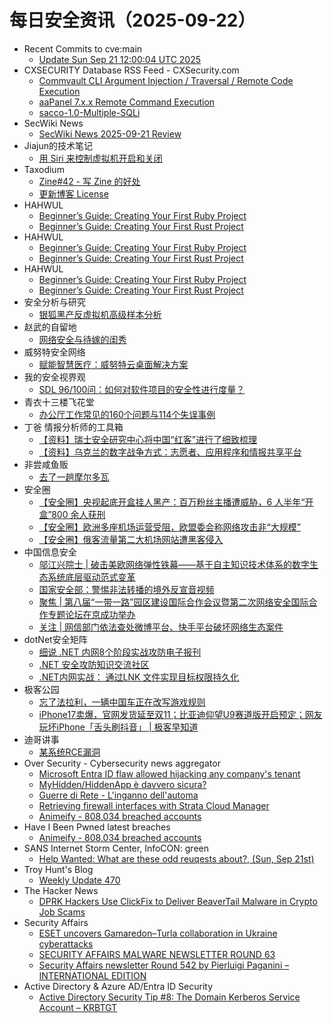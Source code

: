 # 每日安全资讯（2025-09-22）

- Recent Commits to cve:main
  - [Update Sun Sep 21 12:00:04 UTC 2025](https://github.com/trickest/cve/commit/efa3227e5f3824d8a230a63a356adb8d84f2fc72)
- CXSECURITY Database RSS Feed - CXSecurity.com
  - [Commvault CLI Argument Injection / Traversal / Remote Code Execution](https://cxsecurity.com/issue/WLB-2025090011)
  - [aaPanel 7.x.x Remote Command Execution](https://cxsecurity.com/issue/WLB-2025090010)
  - [sacco-1.0-Multiple-SQLi](https://cxsecurity.com/issue/WLB-2025090009)
- SecWiki News
  - [SecWiki News 2025-09-21 Review](http://www.sec-wiki.com/?2025-09-21)
- Jiajun的技术笔记
  - [用 Siri 来控制虚拟机开启和关闭](https://jiajunhuang.com/articles/2025_09_21-siri_ssh.md.html)
- Taxodium
  - [Zine#42 - 写 Zine 的好处](https://taxodium.ink/42.html)
  - [更新博客 License](https://taxodium.ink/blog-license-update.html)
- HAHWUL
  - [Beginner’s Guide: Creating Your First Ruby Project](https://www.hahwul.com/dev/ruby/noob-beginners-guide-in-ruby/)
  - [Beginner’s Guide: Creating Your First Rust Project](https://www.hahwul.com/dev/rust/noob-beginners-guide-in-rust/)
- HAHWUL
  - [Beginner’s Guide: Creating Your First Ruby Project](https://www.hahwul.com/dev/ruby/noob-beginners-guide-in-ruby/)
  - [Beginner’s Guide: Creating Your First Rust Project](https://www.hahwul.com/dev/rust/noob-beginners-guide-in-rust/)
- HAHWUL
  - [Beginner’s Guide: Creating Your First Ruby Project](https://www.hahwul.com/dev/ruby/noob-beginners-guide-in-ruby/)
  - [Beginner’s Guide: Creating Your First Rust Project](https://www.hahwul.com/dev/rust/noob-beginners-guide-in-rust/)
- 安全分析与研究
  - [银狐黑产反虚拟机高级样本分析](https://mp.weixin.qq.com/s?__biz=MzA4ODEyODA3MQ==&mid=2247493426&idx=1&sn=10729aa2bedfb37fb0bb0112cfa0d83b)
- 赵武的自留地
  - [网络安全与待嫁的闺秀](https://mp.weixin.qq.com/s?__biz=MjM5NDQ5NjM5NQ==&mid=2651626441&idx=1&sn=ab2a83b9a8e4788c3baa129a66497e16)
- 威努特安全网络
  - [赋能智慧医疗：威努特云桌面解决方案](https://mp.weixin.qq.com/s?__biz=MzAwNTgyODU3NQ==&mid=2651135917&idx=1&sn=8bb8de532b9dd1a99a15cb935fef53a4)
- 我的安全视界观
  - [SDL 96/100问：如何对软件项目的安全性进行度量？](https://mp.weixin.qq.com/s?__biz=MzI3Njk2OTIzOQ==&mid=2247487290&idx=1&sn=dbca4a83b167fbb90c35b950b68dd09b)
- 青衣十三楼飞花堂
  - [办公厅工作常见的160个问题与114个失误事例](https://mp.weixin.qq.com/s?__biz=MzUzMjQyMDE3Ng==&mid=2247488628&idx=1&sn=777cbec330b1166a7da57df1985e8a03)
- 丁爸 情报分析师的工具箱
  - [【资料】瑞士安全研究中心将中国“红客”进行了细致梳理](https://mp.weixin.qq.com/s?__biz=MzI2MTE0NTE3Mw==&mid=2651152135&idx=1&sn=8134fba90815ec21b9d9457bcdec2ebd)
  - [【资料】乌克兰的数字战争方式：志愿者、应用程序和情报共享平台](https://mp.weixin.qq.com/s?__biz=MzI2MTE0NTE3Mw==&mid=2651152135&idx=2&sn=92fb5f864d852aa24542afca78070537)
- 非尝咸鱼贩
  - [去了一趟摩尔多瓦](https://mp.weixin.qq.com/s?__biz=Mzk0NDE3MTkzNQ==&mid=2247485579&idx=1&sn=f2804eb2900acb3ba45beb460771aff4)
- 安全圈
  - [【安全圈】央视起底开盒挂人黑产：百万粉丝主播遭威胁，6 人半年“开盒”800 余人获刑](https://mp.weixin.qq.com/s?__biz=MzIzMzE4NDU1OQ==&mid=2652071817&idx=1&sn=099d3505ec5ebe551c3ae95d57ac374a)
  - [【安全圈】欧洲多座机场运营受阻，欧盟委会称网络攻击非“大规模”](https://mp.weixin.qq.com/s?__biz=MzIzMzE4NDU1OQ==&mid=2652071817&idx=2&sn=1d9d058d2c93a32a1883dd429d8a2fec)
  - [【安全圈】俄客流量第二大机场网站遭黑客侵入](https://mp.weixin.qq.com/s?__biz=MzIzMzE4NDU1OQ==&mid=2652071817&idx=3&sn=d0e8bd7f61c4f7a4c2d40142b19d09c1)
- 中国信息安全
  - [邬江兴院士 | 破击美欧网络弹性铁幕——基于自主知识技术体系的数字生态系统底层驱动范式变革](https://mp.weixin.qq.com/s?__biz=MzA5MzE5MDAzOA==&mid=2664249810&idx=1&sn=d65573fa886a33b6459ae0c4f0613592)
  - [国家安全部：警惕非法转播的境外反宣音视频](https://mp.weixin.qq.com/s?__biz=MzA5MzE5MDAzOA==&mid=2664249810&idx=2&sn=0b73b514832cf5b9d9d4a6a8af4f8656)
  - [聚焦 | 第八届“一带一路”园区建设国际合作会议暨第二次网络安全国际合作专题论坛在京成功举办](https://mp.weixin.qq.com/s?__biz=MzA5MzE5MDAzOA==&mid=2664249810&idx=3&sn=4e8f72748631bb9aff2a3c8b2c3b24b7)
  - [关注 | 网信部门依法查处微博平台、快手平台破坏网络生态案件](https://mp.weixin.qq.com/s?__biz=MzA5MzE5MDAzOA==&mid=2664249810&idx=4&sn=f91b31714b0452d25305c6107f4e58e7)
- dotNet安全矩阵
  - [细说 .NET 内网8个阶段实战攻防电子报刊](https://mp.weixin.qq.com/s?__biz=MzUyOTc3NTQ5MA==&mid=2247500646&idx=1&sn=249dd6ea5a714eeb6904271aa204e21b)
  - [.NET 安全攻防知识交流社区](https://mp.weixin.qq.com/s?__biz=MzUyOTc3NTQ5MA==&mid=2247500646&idx=2&sn=b91e5610b2340d74ac8685f2cb6d9f7b)
  - [.NET内网实战： 通过LNK 文件实现目标权限持久化](https://mp.weixin.qq.com/s?__biz=MzUyOTc3NTQ5MA==&mid=2247500646&idx=3&sn=fded949cc9b0f696ca9ea5957b6bc593)
- 极客公园
  - [忘了法拉利，一辆中国车正在改写游戏规则](https://mp.weixin.qq.com/s?__biz=MTMwNDMwODQ0MQ==&mid=2653086923&idx=1&sn=5ca0338fb4abc86923022c12cfe70e94)
  - [iPhone17卖爆，官网发货延至双11；比亚迪仰望U9赛道版开启预定；网友玩坏iPhone「舌头刷抖音」 | 极客早知道](https://mp.weixin.qq.com/s?__biz=MTMwNDMwODQ0MQ==&mid=2653086913&idx=1&sn=990058ffa6ff1fd0403bf463bfbe8860)
- 迪哥讲事
  - [某系统RCE漏洞](https://mp.weixin.qq.com/s?__biz=MzIzMTIzNTM0MA==&mid=2247498218&idx=1&sn=77b833f75365452424ef9f2b8b5a95a2)
- Over Security - Cybersecurity news aggregator
  - [Microsoft Entra ID flaw allowed hijacking any company's tenant](https://www.bleepingcomputer.com/news/security/microsoft-entra-id-flaw-allowed-hijacking-any-companys-tenant/)
  - [MyHidden/HiddenApp è davvero sicura?](https://www.ihteam.net/hacking-news/myhidden-hiddenapp-e-sicura-o-truffa/)
  - [Guerre di Rete - L'inganno dell'automa](https://guerredirete.substack.com/p/guerre-di-rete-linganno-dellautoma)
  - [Retrieving firewall interfaces with Strata Cloud Manager](https://www.adainese.it/blog/2025/09/21/retrieving-firewall-interfaces-with-strata-cloud-manager/)
  - [Animeify - 808,034 breached accounts](https://haveibeenpwned.com/Breach/Animeify)
- Have I Been Pwned latest breaches
  - [Animeify - 808,034 breached accounts](https://haveibeenpwned.com/Breach/Animeify)
- SANS Internet Storm Center, InfoCON: green
  - [Help Wanted: What are these odd reuqests about&#x3f;, (Sun, Sep 21st)](https://isc.sans.edu/diary/rss/32302)
- Troy Hunt's Blog
  - [Weekly Update 470](https://www.troyhunt.com/weekly-update-470/)
- The Hacker News
  - [DPRK Hackers Use ClickFix to Deliver BeaverTail Malware in Crypto Job Scams](https://thehackernews.com/2025/09/dprk-hackers-use-clickfix-to-deliver.html)
- Security Affairs
  - [ESET uncovers Gamaredon–Turla collaboration in Ukraine cyberattacks](https://securityaffairs.com/182404/apt/eset-uncovers-gamaredon-turla-collaboration-in-ukraine-cyberattacks.html)
  - [SECURITY AFFAIRS MALWARE NEWSLETTER ROUND 63](https://securityaffairs.com/182398/malware/security-affairs-malware-newsletter-round-63.html)
  - [Security Affairs newsletter Round 542 by Pierluigi Paganini – INTERNATIONAL EDITION](https://securityaffairs.com/182390/breaking-news/security-affairs-newsletter-round-542-by-pierluigi-paganini-international-edition.html)
- Active Directory & Azure AD/Entra ID Security
  - [Active Directory Security Tip #8: The Domain Kerberos Service Account – KRBTGT](https://adsecurity.org/?p=4597)
